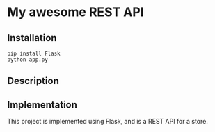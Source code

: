 # My awesome REST API

## Installation

```
pip install Flask
python app.py
```

## Description


## Implementation

This project is implemented using Flask, and is a REST API for a store.

